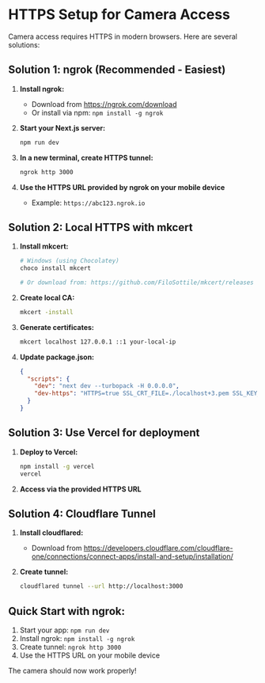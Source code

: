 # HTTPS Setup for Camera Access

Camera access requires HTTPS in modern browsers. Here are several solutions:

## Solution 1: ngrok (Recommended - Easiest)

1. **Install ngrok:**
   - Download from https://ngrok.com/download
   - Or install via npm: `npm install -g ngrok`

2. **Start your Next.js server:**
   ```bash
   npm run dev
   ```

3. **In a new terminal, create HTTPS tunnel:**
   ```bash
   ngrok http 3000
   ```

4. **Use the HTTPS URL provided by ngrok on your mobile device**
   - Example: `https://abc123.ngrok.io`

## Solution 2: Local HTTPS with mkcert

1. **Install mkcert:**
   ```bash
   # Windows (using Chocolatey)
   choco install mkcert
   
   # Or download from: https://github.com/FiloSottile/mkcert/releases
   ```

2. **Create local CA:**
   ```bash
   mkcert -install
   ```

3. **Generate certificates:**
   ```bash
   mkcert localhost 127.0.0.1 ::1 your-local-ip
   ```

4. **Update package.json:**
   ```json
   {
     "scripts": {
       "dev": "next dev --turbopack -H 0.0.0.0",
       "dev-https": "HTTPS=true SSL_CRT_FILE=./localhost+3.pem SSL_KEY_FILE=./localhost+3-key.pem next dev -H 0.0.0.0 -p 3000"
     }
   }
   ```

## Solution 3: Use Vercel for deployment

1. **Deploy to Vercel:**
   ```bash
   npm install -g vercel
   vercel
   ```

2. **Access via the provided HTTPS URL**

## Solution 4: Cloudflare Tunnel

1. **Install cloudflared:**
   - Download from https://developers.cloudflare.com/cloudflare-one/connections/connect-apps/install-and-setup/installation/

2. **Create tunnel:**
   ```bash
   cloudflared tunnel --url http://localhost:3000
   ```

## Quick Start with ngrok:

1. Start your app: `npm run dev`
2. Install ngrok: `npm install -g ngrok`
3. Create tunnel: `ngrok http 3000`
4. Use the HTTPS URL on your mobile device

The camera should now work properly!
